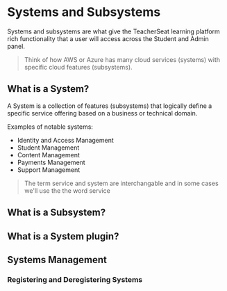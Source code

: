 # Systems and Subsystems

Systems and subsystems are what give the TeacherSeat learning platform rich functionality that a user will access across the Student and Admin panel. 

> Think of how AWS or Azure has many cloud services (systems) with specific cloud features (subsystems). 

## What is a System?

A System is a collection of features (subsystems) that logically define a specific service offering based on a business or technical domain.

Examples of notable systems:
- Identity and Access Management
- Student Management
- Content Management
- Payments Management
- Support Management

> The term service and system are interchangable and in some cases we'll use the the word service

## What is a Subsystem?

## What is a System plugin?

## Systems Management

### Registering and Deregistering Systems
